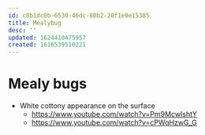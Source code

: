 ```yaml
---
id: c0b1dc0b-6530-46dc-80b2-20f1e0e15385
title: Mealybug
desc: ''
updated: 1624410475957
created: 1616539510221
---
```


# Mealy bugs

- White cottony appearance on the surface
  - https://www.youtube.com/watch?v=Pm9McwIshtY
  - https://www.youtube.com/watch?v=cPWqHzwG_G